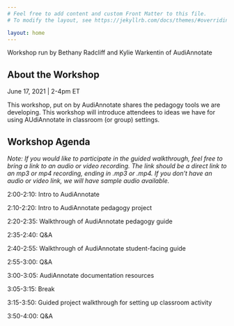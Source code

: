 ```yaml
---
# Feel free to add content and custom Front Matter to this file.
# To modify the layout, see https://jekyllrb.com/docs/themes/#overriding-theme-defaults

layout: home
---
```


Workshop run by Bethany Radcliff and Kylie Warkentin of AudiAnnotate

## About the Workshop

June 17, 2021 | 2-4pm ET

This workshop, put on by AudiAnnotate shares the pedagogy tools we are developing. This workshop will introduce attendees to ideas we have for using AUdiAnnotate in classroom (or group) settings. 


## Workshop Agenda

*Note: If you would like to participate in the guided walkthrough, feel free to bring a link to an audio or video recording. The link should be a direct link to an mp3 or mp4 recording, ending in .mp3 or .mp4. If you don’t have an audio or video link, we will have sample audio available.*
 
2:00-2:10: Intro to AudiAnnotate 

2:10-2:20: Intro to AudiAnnotate pedagogy project

2:20-2:35: Walkthrough of AudiAnnotate pedagogy guide 

2:35-2:40: Q&A

2:40-2:55: Walkthrough of AudiAnnotate student-facing guide 

2:55-3:00: Q&A

3:00-3:05: AudiAnnotate documentation resources

3:05-3:15: Break

3:15-3:50: Guided project walkthrough for setting up classroom activity 


3:50-4:00: Q&A





